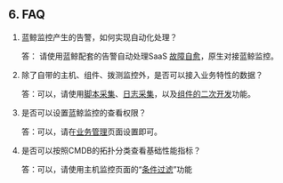 ## 6. FAQ

1. 蓝鲸监控产生的告警，如何实现自动化处理？

    答： 请使用蓝鲸配套的告警自动处理SaaS [故障自愈](http://docs.bk.tencent.com/product_white_paper/fta/)，原生对接蓝鲸监控。

2. 除了自带的主机、组件、拨测监控外，是否可以接入业务特性的数据？

    答：可以，请使用[脚本采集](Shell_Scripts_Collection.md)、[日志采集](Custom_Monitor_Collection.md)，以及[组件的二次开发](Write_Component.md)功能。
    
3. 是否可以设置蓝鲸监控的查看权限？

    答：可以，请在[业务管理](Authority_Management.md)页面设置即可。

4. 是否可以按照CMDB的拓扑分类查看基础性能指标？

    答：可以，请使用主机监控页面的“[条件过滤](Host_Monitor_Visualization.md)”功能

